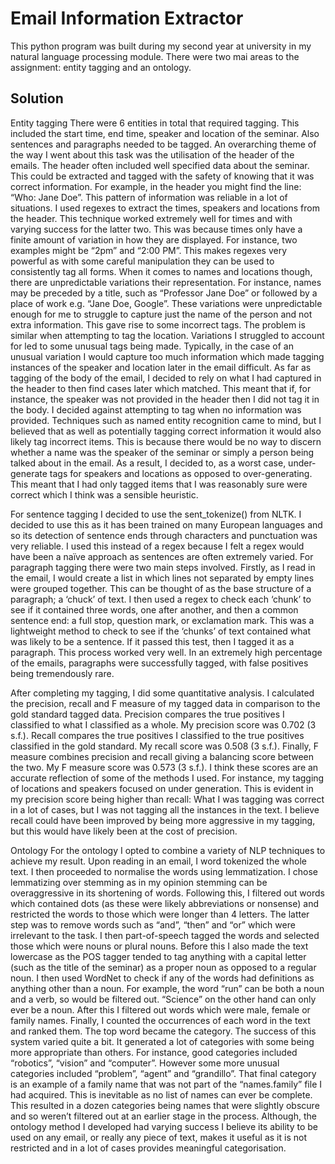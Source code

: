 Email Information Extractor
===================================
This python program was built during my second year at university in my natural language processing
module. There were two mai areas to the assignment: entity tagging and an ontology.

Solution
---------------
Entity tagging There were 6 entities in total that required tagging. This included the start time,
end time, speaker and location of the seminar. Also sentences and paragraphs needed to be tagged.
An overarching theme of the way I went about this task was the utilisation of the header of the
emails. The header often included well specified data about the seminar. This could be extracted
and tagged with the safety of knowing that it was correct information. For example, in the header
you might find the line: “Who:     Jane Doe”. This pattern of information was reliable in a lot of
situations. I used regexes to extract the times, speakers and locations from the header. This
technique worked extremely well for times and with varying success for the latter two. This was
because times only have a finite amount of variation in how they are displayed. For instance, two
examples might be “2pm” and “2:00 PM”. This makes regexes very powerful as with some careful
manipulation they can be used to consistently tag all forms. When it comes to names and locations
though, there are unpredictable variations their representation. For instance, names may be preceded
by a title, such as “Professor Jane Doe” or followed by a place of work e.g. “Jane Doe, Google”.
These variations were unpredictable enough for me to struggle to capture just the name of the person
and not extra information. This gave rise to some incorrect tags. The problem is similar when
attempting to tag the location. Variations I struggled to account for led to some unusual tags
being made. Typically, in the case of an unusual variation I would capture too much information
which made tagging instances of the speaker and location later in the email difficult. As far as
tagging of the body of the email, I decided to rely on what I had captured in the header to then
find cases later which matched. This meant that if, for instance, the speaker was not provided in
the header then I did not tag it in the body. I decided against attempting to tag when no information
was provided. Techniques such as named entity recognition came to mind, but I believed that as well
as potentially tagging correct information it would also likely tag incorrect items. This is because
there would be no way to discern whether a name was the speaker of the seminar or simply a person 
being talked about in the email. As a result, I decided to, as a worst case, under-generate tags
for speakers and locations as opposed to over-generating. This meant that I had only tagged items
that I was reasonably sure were correct which I think was a sensible heuristic.

For sentence tagging I decided to use the sent_tokenize() from NLTK. I decided to use this as it has
been trained on many European languages and so its detection of sentence ends through characters and
punctuation was very reliable. I used this instead of a regex because I felt a regex would have been
a naïve approach as sentences are often extremely varied. For paragraph tagging there were two main
steps involved. Firstly, as I read in the email, I would create a list in which lines not separated
by empty lines were grouped together. This can be thought of as the base structure of a paragraph; a
‘chuck’ of text. I then used a regex to check each ‘chunk’ to see if it contained three words, one
after another, and then a common sentence end: a full stop, question mark, or exclamation mark. This
was a lightweight method to check to see if the ‘chunks’ of text contained what was likely to be a
sentence. If it passed this test, then I tagged it as a paragraph. This process worked very well. In
an extremely high percentage of the emails, paragraphs were successfully tagged, with false positives
being tremendously rare.

After completing my tagging, I did some quantitative analysis. I calculated the precision, recall
and F measure of my tagged data in comparison to the gold standard tagged data. Precision compares
the true positives I classified to what I classified as a whole. My precision score was 0.702
(3 s.f.). Recall compares the true positives I classified to the true positives classified in the
gold standard. My recall score was 0.508 (3 s.f.). Finally, F measure combines precision and recall
giving a balancing score between the two. My F measure score was 0.573 (3 s.f.). I think these scores
are an accurate reflection of some of the methods I used.  For instance, my tagging of locations and
speakers focused on under generation. This is evident in my precision score being higher than
recall: What I was tagging was correct in a lot of cases, but I was not tagging all the instances
in the text. I believe recall could have been improved by being more aggressive in my tagging, but
this would have likely been at the cost of precision. 
 
Ontology For the ontology I opted to combine a variety of NLP techniques to achieve my result. Upon
reading in an email, I word tokenized the whole text. I then proceeded to normalise the words using
lemmatization. I chose lemmatizing over stemming as in my opinion stemming can be overaggressive in
its shortening of words. Following this, I filtered out words which contained dots (as these were
likely abbreviations or nonsense) and restricted the words to those which were longer than 4 letters.
The latter step was to remove words such as “and”, “then” and “or” which were irrelevant to the task.
I then part-of-speech tagged the words and selected those which were nouns or plural nouns. Before
this I also made the text lowercase as the POS tagger tended to tag anything with a capital letter
(such as the title of the seminar) as a proper noun as opposed to a regular noun. I then used WordNet
to check if any of the words had definitions as anything other than a noun. For example, the word “run”
can be both a noun and a verb, so would be filtered out. “Science” on the other hand can only ever be
a noun. After this I filtered out words which were male, female or family names. Finally, I counted the
occurrences of each word in the text and ranked them. The top word became the category. The success of
this system varied quite a bit. It generated a lot of categories with some being more appropriate than
others. For instance, good categories included “robotics”, “vision” and “computer”. However some more
unusual categories included “problem”, “agent” and “grandillo”. That final category is an example of a
family name that was not part of the “names.family” file I had acquired. This is inevitable as no list
of names can ever be complete. This resulted in a dozen categories being names that were slightly
obscure and so weren’t filtered out at an earlier stage in the process. Although, the ontology method
I developed had varying success I believe its ability to be used on any email, or really any piece of
text, makes it useful as it is not restricted and in a lot of cases provides meaningful categorisation.
